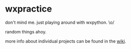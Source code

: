 wxpractice
==========

don't mind me. just playing around with wxpython. \o/

random things ahoy.

more info about individual projects can be found in the [wiki](https://github.com/jayelle/wxpractice/wiki).
